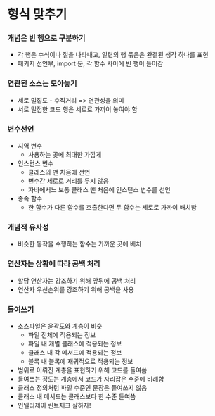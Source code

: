 # 형식 맞추기

### 개념은 빈 행으로 구분하기
- 각 행은 수식이나 절을 나타내고, 일련의 행 묶음은 완결된 생각 하나를 표현
- 패키지 선언부, import 문, 각 함수 사이에 빈 행이 들어감

### 연관된 소스는 모아놓기
- 세로 밀집도 - 수직거리 => 연관성을 의미
- 서로 밀접한 코드 행은 세로로 가까이 놓여야 함

### 변수선언
  - 지역 변수
    - 사용하는 곳에 최대한 가깝게
  - 인스턴스 변수
    - 클래스의 맨 처음에 선언
    - 변수간 세로로 거리를 두지 않음
    - 자바에서느 보통 클래스 맨 처음에 인스턴스 변수를 선언
  - 종속 함수
    - 한 함수가 다른 함수를 호출한다면 두 함수는 세로로 가까이 배치함

### 개념적 유사성
- 비슷한 동작을 수행하는 함수는 가까운 곳에 배치

### 연산자는 상황에 따라 공백 처리
- 할당 연산자는 강조하기 위해 앞뒤에 공백 처리
- 연산자 우선순위를 강조하기 위해 공백을 사용

### 들여쓰기
- 소스파일은 윤곽도와 계층이 비슷
  - 파일 전체에 적용되는 정보
  - 파일 내 개별 클래스에 적용되는 정보
  - 클래스 내 각 메서드에 적용되는 정보
  - 블록 내 블록에 재귀적으로 적용되는 정보
- 범위로 이뤄진 계층을 표현하기 위해 코드를 들여씀
- 들여쓰는 정도는 계층에서 코드가 자리잡은 수준에 비례함
- 클래스 정의처럼 파일 수준인 문장은 들여쓰지 않음
- 클래스 내 메서드는 클래스보다 한 수준 들여씀
- 인텔리제이 린트체크 잘하자!